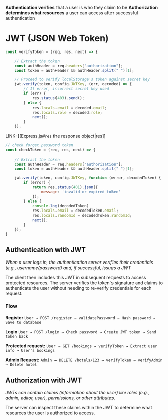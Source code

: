 **Authentication verifies** that a user is who they claim to be
**Authorization determines what resources** a user can access after successful authentication

# JWT (JSON Web Token)
```js
const verifyToken = (req, res, next) => {

    // Extract the token
    const authHeader = req.headers["authorization"];
    const token = authHeader && authHeader.split(" ")[1];

    // Proceed to verify localStorage's token against secret key
    jwt.verify(token, config.JWTKey, (err, decoded) => {
        // If error, incorrect secret key used
        if (err) {
            res.status(403).send();
        } else {
            res.locals.email = decoded.email;
            res.locals.role = decoded.role;
            next();
        }
    });
```
LINK: [[Express.js#`res` the response object|res]]
```js 
// check forget password token
const checkToken = (req, res, next) => {
    
    // Extract the token
    const authHeader = req.headers["authorization"];
    const token = authHeader && authHeader.split(" ")[1];

	jwt.verify(token, config.JWTKey, function (error, decodedToken) {
        if (error) {
            return res.status(401).json({
                message: 'invalid or expired token'
            });
        } else {
            console.log(decodedToken)
            res.locals.email = decodedToken.email;
            res.locals.randomId = decodedToken.randomId;
            next();
        }
    });
}
```

## Authentication with JWT
*When a user logs in, the authentication server verifies their credentials (e.g., username/password) and, if successful, issues a JWT*

The client then includes this JWT in subsequent requests to access protected resources. The server verifies the token's signature and claims to authenticate the user without needing to re-verify credentials for each request.

### Flow 
**Register**
`User → POST /register → validatePassword → Hash password → Save to database`

**Login**
`User → POST /login → Check password → Create JWT token → Send token back`

**Protected request:**
`User → GET /bookings → verifyToken → Extract user info → User's bookings`

**Admin Request:**
`Admin → DELETE /hotels/123 → verifyToken → verifyAdmin → Delete hotel`

## Authorization with JWT
*JWTs can contain claims (information about the user) like roles (e.g., admin, editor, user), permissions, or other attributes.*

The server can inspect these claims within the JWT to determine what resources the user is authorized to access.



